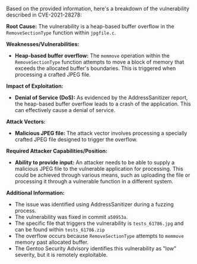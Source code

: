 Based on the provided information, here's a breakdown of the vulnerability described in CVE-2021-28278:

**Root Cause:**
The vulnerability is a heap-based buffer overflow in the `RemoveSectionType` function within `jpgfile.c`.

**Weaknesses/Vulnerabilities:**
- **Heap-based buffer overflow:**  The `memmove` operation within the `RemoveSectionType` function attempts to move a block of memory that exceeds the allocated buffer's boundaries. This is triggered when processing a crafted JPEG file.

**Impact of Exploitation:**
- **Denial of Service (DoS):** As evidenced by the AddressSanitizer report, the heap-based buffer overflow leads to a crash of the application. This can effectively cause a denial of service.

**Attack Vectors:**
- **Malicious JPEG file:** The attack vector involves processing a specially crafted JPEG file designed to trigger the overflow.

**Required Attacker Capabilities/Position:**
- **Ability to provide input:** An attacker needs to be able to supply a malicious JPEG file to the vulnerable application for processing. This could be achieved through various means, such as uploading the file or processing it through a vulnerable function in a different system.

**Additional Information:**
- The issue was identified using AddressSanitizer during a fuzzing process.
- The vulnerability was fixed in commit `a50953a`.
- The specific file that triggers the vulnerability is `tests_61786.jpg` and can be found within `tests_61786.zip`
- The overflow occurs because `RemoveSectionType` attempts to `memmove` memory past allocated buffer.
- The Gentoo Security Advisory identifies this vulnerability as "low" severity, but it is remotely exploitable.